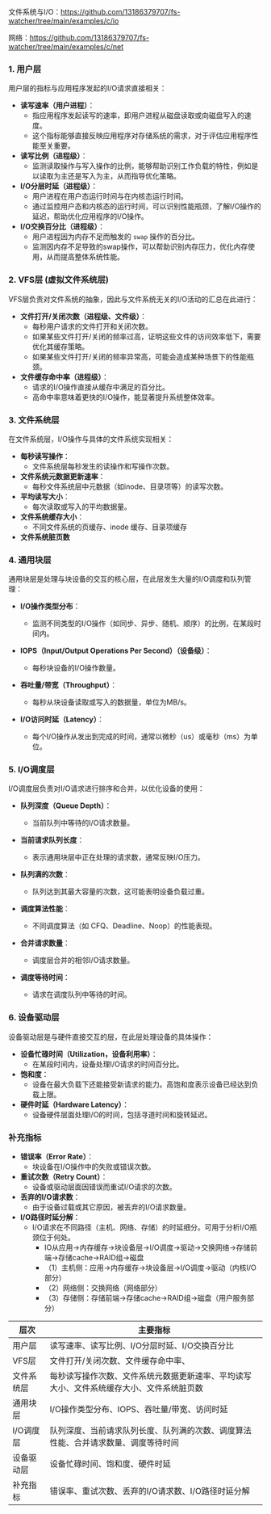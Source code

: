文件系统与I/O：https://github.com/13186379707/fs-watcher/tree/main/examples/c/io

网络：https://github.com/13186379707/fs-watcher/tree/main/examples/c/net

### **1. 用户层**

用户层的指标与应用程序发起的I/O请求直接相关：

- **读写速率（用户进程）**：
  - 指应用程序发起读写的速率，即用户进程从磁盘读取或向磁盘写入的速度。
  - 这个指标能够直接反映应用程序对存储系统的需求，对于评估应用程序性能至关重要。
- **读写比例（进程级）**：
  - 监测读取操作与写入操作的比例，能够帮助识别工作负载的特性，例如是以读取为主还是写入为主，从而指导优化策略。
- **I/O分层时延（进程级）**：
  - 用户进程在用户态运行时间与在内核态运行时间。
  - 通过监控用户态和内核态的运行时间，可以识别性能瓶颈，了解I/O操作的延迟，帮助优化应用程序的I/O操作。
- **I/O交换百分比（进程级）**：
  - 用户进程因为内存不足而触发的 `swap` 操作的百分比。
  - 监测因内存不足导致的swap操作，可以帮助识别内存压力，优化内存使用，从而提高整体系统性能。

### **2. VFS层 (虚拟文件系统层)**

VFS层负责对文件系统的抽象，因此与文件系统无关的I/O活动的汇总在此进行：

- **文件打开/关闭次数（进程级、文件级）**：
  - 每秒用户请求的文件打开和关闭次数。
  - 如果某些文件打开/关闭的频率过高，证明这些文件的访问效率低下，需要优化其缓存策略。
  - 如果某些文件打开/关闭的频率异常高，可能会造成某种场景下的性能瓶颈。
- **文件缓存命中率（进程级）**：
  - 请求的I/O操作直接从缓存中满足的百分比。
  - 高命中率意味着更快的I/O操作，能显著提升系统整体效率。

### **3. 文件系统层**

在文件系统层，I/O操作与具体的文件系统实现相关：

- **每秒读写操作**：
  - 文件系统层每秒发生的读操作和写操作次数。
- **文件系统元数据更新速率**：
  - 每秒文件系统层中元数据（如inode、目录项等）的读写次数。
- **平均读写大小**：
  - 每次读取或写入的平均数据量。
- **文件系统缓存大小**：
  - 不同文件系统的页缓存、inode 缓存、目录项缓存
- **文件系统脏页数**

### **4. 通用块层**

通用块层是处理与块设备的交互的核心层，在此层发生大量的I/O调度和队列管理：

- **I/O操作类型分布**：
  - 监测不同类型的I/O操作（如同步、异步、随机、顺序）的比例，在某段时间内。

- **IOPS（Input/Output Operations Per Second）（设备级）**：
  - 每秒块设备的I/O操作数量。
- **吞吐量/带宽（Throughput）**：
  - 每秒从块设备读取或写入的数据量，单位为MB/s。
- **I/O访问时延（Latency）**：
  - 每个I/O操作从发出到完成的时间，通常以微秒（us）或毫秒（ms）为单位。

### **5. I/O调度层**

I/O调度层负责对I/O请求进行排序和合并，以优化设备的使用：

- **队列深度（Queue Depth）**：
  - 当前队列中等待的I/O请求数量。
- **当前请求队列长度**：
  - 表示通用块层中正在处理的请求数，通常反映I/O压力。
- **队列满的次数**：
  - 队列达到其最大容量的次数，这可能表明设备负载过重。

- **调度算法性能**：
  - 不同调度算法（如 CFQ、Deadline、Noop）的性能表现。
- **合并请求数量**：
  - 调度层合并的相邻I/O请求数量。
- **调度等待时间**：
  - 请求在调度队列中等待的时间。

### **6. 设备驱动层**

设备驱动层是与硬件直接交互的层，在此层处理设备的具体操作：

- **设备忙碌时间（Utilization，设备利用率）**：
  - 在某段时间内，设备处理I/O请求的时间百分比。
- **饱和度**：
  - 设备在最大负载下还能接受新请求的能力。高饱和度表示设备已经达到负载上限。
- **硬件时延（Hardware Latency）**：
  - 设备硬件层面处理I/O的时间，包括寻道时间和旋转延迟。

### **补充指标**

- **错误率（Error Rate）**：
  - 块设备在I/O操作中的失败或错误次数。
- **重试次数（Retry Count）**：
  - 设备或驱动层面因错误而重试I/O请求的次数。
- **丢弃的I/O请求数**：
  - 由于设备过载或其它原因，被丢弃的I/O请求数量。
- **I/O路径时延分解**：
  - I/O请求在不同路径（主机、网络、存储）的时延细分。可用于分析I/O瓶颈位于何处。
    - IO从应用->内存缓存->块设备层->I/O调度->驱动->交换网络->存储前端->存储cache->RAID组->磁盘 
    - （1）主机侧：应用→内存缓存→块设备层→I/O调度→驱动（内核I/O部分） 
    - （2）网络侧：交换网络（网络部分） 
    - （3）存储侧：存储前端→存储cache→RAID组→磁盘（用户服务部分）



| 层次       | 主要指标                                                     |
| ---------- | ------------------------------------------------------------ |
| 用户层     | 读写速率、读写比例、I/O分层时延、I/O交换百分比               |
| VFS层      | 文件打开/关闭次数、文件缓存命中率、                          |
| 文件系统层 | 每秒读写操作次数、文件系统元数据更新速率、平均读写大小、文件系统缓存大小、文件系统脏页数 |
| 通用块层   | I/O操作类型分布、IOPS、吞吐量/带宽、访问时延                 |
| I/O调度层  | 队列深度、当前请求队列长度、队列满的次数、调度算法性能、合并请求数量、调度等待时间 |
| 设备驱动层 | 设备忙碌时间、饱和度、硬件时延                               |
| 补充指标   | 错误率、重试次数、丢弃的I/O请求数、I/O路径时延分解           |


